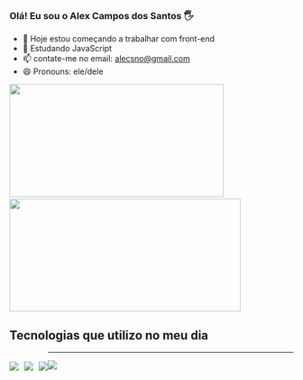 ### Olá! Eu sou o Alex Campos dos Santos 🖐️

- 🔭 Hoje estou começando a trabalhar com front-end
- 🌱 Estudando JavaScript
- 📫 contate-me no email: alecsno@gmail.com
- 😄 Pronouns: ele/dele

<div>
<img height="200px" width="380px" src="https://github-readme-stats.vercel.app/api?username=AlexCamposDosSantos&show_icons=true&theme=dracula"/>  
<img height="200px" width="410px" src="https://github-readme-stats.vercel.app/api/top-langs/?username=AlexCamposDosSantos&layout=compact&langs_count=7&theme=dracula"/></div>

## Tecnologias que utilizo no meu dia

<div style="display: inline_block; float:left;"></br>
<img aalt="HTML5" src="https://img.shields.io/badge/HTML5-E34F26?style=for-the-badge&logo=html5&logoColor=white" />
</div><div style="display: inline_block;  float:left; margin-left:10px;"></br>
<img aalt="CSS3" src="https://img.shields.io/badge/CSS3-1572B6?style=for-the-badge&logo=css3&logoColor=white" />
</div><div style="display: inline_block; float:left; margin-left:10px;"></br>
<img aalt="Javascript" src="https://img.shields.io/badge/JavaScript-F7DF1E?style=for-the-badge&logo=javascript&logoColor=black" />
</div>

---
[![](https://visitcount.itsvg.in/api?id=AlexCamposDosSantos&icon=5&color=3)](https://visitcount.itsvg.in)

<!-- Proudly created with GPRM ( https://gprm.itsvg.in ) -->
